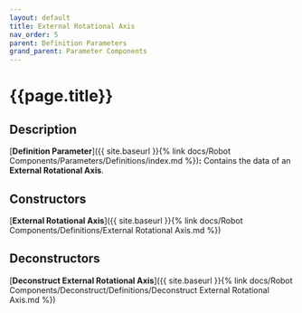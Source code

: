```yaml
---
layout: default
title: External Rotational Axis
nav_order: 5
parent: Definition Parameters
grand_parent: Parameter Components
---
```


# **{{page.title}}**

## **Description**

[**Definition Parameter**]({{ site.baseurl }}{% link docs/Robot Components/Parameters/Definitions/index.md %})**:** 
Contains the data of an **External Rotational Axis**.

## **Constructors**

[**External Rotational Axis**]({{ site.baseurl }}{% link docs/Robot Components/Definitions/External Rotational Axis.md %})

## **Deconstructors**

[**Deconstruct External Rotational Axis**]({{ site.baseurl }}{% link docs/Robot Components/Deconstruct/Definitions/Deconstruct External Rotational Axis.md %})
